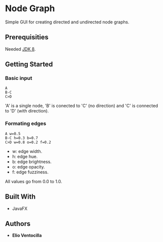 # Node Graph

Simple GUI for creating directed and undirected node graphs.

## Prerequisities

Needed [JDK 8](http://www.oracle.com/technetwork/java/javase/downloads/jdk8-downloads-2133151.html).

## Getting Started

### Basic input
```
A
B-C
C>D
```
'A' is a single node, 'B' is conected to 'C' (no direction) and 'C' is connected to 'D' (with direction).

### Formating edges
```
A w=0.5
B-C h=0.3 b=0.7
C>D w=0.8 o=0.2 f=0.2
```
* w: edge width.
* h: edge hue.
* b: edge brightness.
* o: edge opacity.
* f: edge fuzziness.

All values go from 0.0 to 1.0. 

## Built With

* JavaFX

## Authors

* **Elio Ventocilla**
